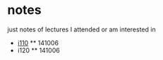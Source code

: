 notes
=====

just notes of lectures I attended or am interested in

* [i110](i110/index.md)
** 141006
* i120
** 141006
